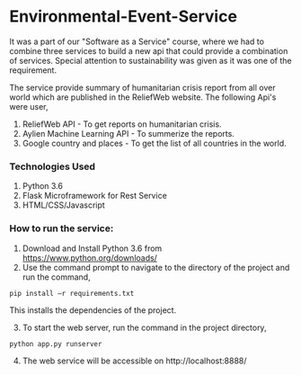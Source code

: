 # Environmental-Event-Service
It was a part of our "Software as a Service" course, where we had to combine three services to build a new api that could provide a combination of services. Special attention to sustainability was given as it was one of the requirement.

The service provide summary of humanitarian crisis report from all over world which are published in the ReliefWeb website. 
The following Api's were user,
1. ReliefWeb API - To get reports on humanitarian crisis.
2. Aylien Machine Learning API - To summerize the reports.
3. Google country and places - To get the list of all countries in the world.

### Technologies Used
1. Python 3.6
2. Flask Microframework for Rest Service
3. HTML/CSS/Javascript

### How to run the service:
1. Download and Install Python 3.6 from https://www.python.org/downloads/
2. Use the command prompt to navigate to the directory of the project and run the command,

`pip install –r requirements.txt`

This installs the dependencies of the project.

3. To start the web server, run the command in the project directory,

`python app.py runserver`

4. The web service will be accessible on http://localhost:8888/
